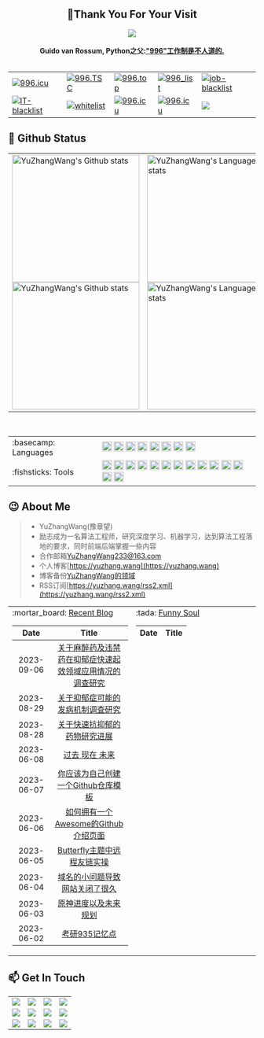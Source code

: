 <!-- 欢迎界面并展示访问次数 -->
<h2 align="center">👋Thank You For Your Visit</h2>
<div align="center">
<img src="https://profile-counter.glitch.me/YuZhangWang/count.svg">
</div>
</br>


<!-- 反996运动 https://996.icu  https://github.com/996icu -->
<div align="center">
    <strong>Guido van Rossum, Python之父:<a href="https://twitter.com/gvanrossum/status/1111628076801236993">"996"工作制是不人道的.</a></strong>
    </br>
    </br>
    <table border="0">
  <tr>
    <td><a href="https://996.icu"><img src="https://img.shields.io/badge/link-996.icu-red.svg?style=for-the-badge" alt="996.icu" /></a></td>
    <td><a href="https://996tsc.netlify.app/#/sticker"><img src="https://img.shields.io/badge/link-996.TSC-red?style=for-the-badge" alt="996.TSC" /></a></td>
    <td><a href="https://github.com/top996/top.996"><img src="https://img.shields.io/badge/link-top.996-red?style=for-the-badge" alt="996.top" /></a></td>
    <td><a href="https://fengt-t.github.io/996_list/"><img src="https://img.shields.io/badge/link-996__list-red?style=for-the-badge" alt="996_list" /></a></td>
    <td><a href="https://github.com/it-job-blacklist/996ICU.job.blacklist_company"><img src="https://img.shields.io/badge/link-job--blacklist-red?style=for-the-badge" alt="job-blacklist" /></a></td>
  </tr>
  <tr>
    <td><a href="https://github.com/zxpsuper/IT-blacklist"><img src="https://img.shields.io/badge/link-IT--blacklist-red?style=for-the-badge" alt="IT-blacklist" /></a></td>
    <td><a href="https://github.com/996icu/996.ICU/tree/master/whitelist"><img src="https://img.shields.io/badge/link-whitelist-success?style=for-the-badge" alt="whitelist" /></a></td>
    <td><a href="https://github.com/996icu/996.ICU/blob/master/LICENSE"><img src="https://img.shields.io/badge/license-NPL%20(The%20996%20Prohibited%20License)-blue?style=for-the-badge" alt="996.icu" /></a></td>
    <td><a href="https://github.com/996icu/996.ICU/blob/master/LICENSE"><img src="https://img.shields.io/badge/license-Anti%20996-blue.svg?style=for-the-badge" alt="996.icu" /></a></td>
    <td><a href="https://github.com/YuZhangWang/YuZhangWang/blob/master/LICENSE"><img src="https://img.shields.io/github/license/onlyGuo/nginx-gui.svg?style=for-the-badge"></a></td>
  </tr>
</table> 
</div>


<!-- 关于我的一些编程信息,例如Github状态,Github仓库内编程语言使用情况统计,常用的编程语言,常用的编程框架和IDE工具,Github粉丝点赞访客 -->
## :star2: Github Status
<div align="center">
<table>
    <tr>
        <!-- Github状态 -->
        <td>
            <a href="https://github.com/anuraghazra/github-readme-stats#gh-light-mode-only">
            <img height=259 src="https://github-readme-stats-git-masterrstaa-rickstaa.vercel.app/api?username=YuZhangWang&show_icons=true&line_height=28&hide_border=true&card_width=347&include_all_commits=true&role=owner,collaborator&show=reviews,discussions_answered&rank_icon=percentile&exclude_repo=github-readme-stats&theme=default#gh-light-mode-only" alt="YuZhangWang's Github stats" />
            </a>
            <a href="https://github.com/anuraghazra/github-readme-stats#gh-dark-mode-only">
            <img height=259 src="https://github-readme-stats-git-masterrstaa-rickstaa.vercel.app/api?username=YuZhangWang&show_icons=true&line_height=28&hide_border=true&card_width=347&include_all_commits=true&role=owner,collaborator&show=reviews,discussions_answered&rank_icon=percentile&exclude_repo=github-readme-stats&theme=dark&bg_color=000000#gh-dark-mode-only" alt="YuZhangWang's Github stats" />
            </a>
        </td>
        <!-- Github仓库内编程语言使用情况统计 -->
        <td>
            <a href="https://github.com/anuraghazra/github-readme-stats#gh-light-mode-only">
            <img height=259 src="https://github-readme-stats-git-masterrstaa-rickstaa.vercel.app/api/top-langs/?username=YuZhangWang&layout=compact&langs_count=12&hide_border=true&role=owner,collaborator&theme=default#gh-light-mode-only" alt="YuZhangWang's Language stats" />
            </a>
            <a href="https://github.com/anuraghazra/github-readme-stats#gh-dark-mode-only">
            <img height=259 src="https://github-readme-stats-git-masterrstaa-rickstaa.vercel.app/api/top-langs/?username=YuZhangWang&layout=compact&langs_count=12&hide_border=true&role=owner,collaborator&theme=dark&bg_color=000000#gh-dark-mode-only" alt="YuZhangWang's Language stats" />
            </a>
        </td>
    </tr>
</table>
</div>


</br>

<!-- 常用的编程语言和常用的编程框架和IDE工具 -->
<div align="center">
<table>
<tr>
<td>
:basecamp: Languages
</td>
<td>
<code><img height="20" src="https://cdn.jsdelivr.net/gh/YuZhangWang/Creative_pictures01@main/img/20210910011149.png" alt="Python" /></code>
<code><img height="20" src="https://cdn.jsdelivr.net/gh/devicons/devicon/icons/cplusplus/cplusplus-plain.svg" alt="CPP" /></code>
<code><img height="20" src="https://cdn.jsdelivr.net/gh/devicons/devicon/icons/markdown/markdown-original.svg" alt="Markdown" /></code>
<code><img height="20" src="https://cdn.jsdelivr.net/gh/devicons/devicon/icons/latex/latex-original.svg" alt="Latex" /></code>
<code><img height="20" src="https://cdn.jsdelivr.net/gh/devicons/devicon/icons/html5/html5-plain.svg" alt="Html" /></code>
<code><img height="20" src="https://cdn.jsdelivr.net/gh/devicons/devicon/icons/css3/css3-plain.svg" alt="CSS" /></code>
<code><img height="20" src="https://cdn.jsdelivr.net/gh/devicons/devicon/icons/javascript/javascript-plain.svg" alt="Javascript" /></code>
<code><img height="20" src="https://cdn.jsdelivr.net/gh/devicons/devicon/icons/java/java-plain.svg" alt="Java" /></code>
</td>
</tr>
    
<tr>
<td>
:fishsticks: Tools
</td>
<td>
<code><img height="20" src="https://gcore.jsdelivr.net/gh/YuZhangWang/Creative-pictures02@master/img/pycharm.svg" alt="Pycharm" /></code>
<code><img height="20" src="https://cdn.jsdelivr.net/gh/devicons/devicon/icons/anaconda/anaconda-original.svg" alt="Anaconda" /></code>
<code><img height="20" src="https://cdn.jsdelivr.net/gh/devicons/devicon/icons/pytorch/pytorch-original.svg" alt="Pytorch" /></code>   
<code><img height="20" src="https://cdn.jsdelivr.net/gh/devicons/devicon/icons/opencv/opencv-original.svg" alt="Opencv"></code>
<code><img height="20" src="https://cdn.jsdelivr.net/gh/devicons/devicon/icons/tensorflow/tensorflow-original.svg" alt="TensorFlow" /></code>
<code><img height="20" src="https://cdn.jsdelivr.net/gh/devicons/devicon/icons/django/django-plain.svg" alt="Django"></code>
<code><img height="20" src="https://cdn.jsdelivr.net/gh/devicons/devicon/icons/flask/flask-original.svg" alt="Flask"></code>
<code><img height="20" src="https://gcore.jsdelivr.net/gh/YuZhangWang/Creative-pictures02@master/img/clion.svg" alt="Clion"/></code>
<code><img height="20" src="https://cdn.jsdelivr.net/gh/devicons/devicon/icons/cmake/cmake-original.svg" alt="CMake"/></code>
<code><img height="20" src="https://cdn.jsdelivr.net/gh/devicons/devicon/icons/nodejs/nodejs-plain.svg" alt="Node.js"/></code>
<code><img height="20" src="https://cdn.jsdelivr.net/gh/devicons/devicon/icons/git/git-original.svg" alt="Git" /></code>
<code><img height="20" src="https://cdn.jsdelivr.net/gh/devicons/devicon/icons/vscode/vscode-original.svg" alt="Visual-Studio-Code" /></code>
<code><img height="20" src="https://cdn.jsdelivr.net/gh/devicons/devicon/icons/opensuse/opensuse-original.svg" alt="openSUSE" /></code>
<code><img height="20" src="https://cdn.jsdelivr.net/gh/devicons/devicon/icons/firefox/firefox-plain.svg" alt="Firefox" /></code>
</td>
</tr>
</table>
</div>

<!-- 关于我的一些信息 -->
## :wink: About Me
> - YuZhangWang(豫章望)
> - 励志成为一名算法工程师，研究深度学习、机器学习，达到算法工程落地的要求，同时前端后端掌握一些内容   
> - 合作邮箱<a href="mailto:YuZhangWang233@163.com">YuZhangWang233@163.com</a>   
> - 个人博客[https://yuzhang.wang](https://yuzhang.wang)   
> - 博客备份[YuZhangWang的领域](https://flowus.cn/yuzhangwang/share/7df66bdd-907c-4023-803c-b8c5cfe06d4a)   
> - RSS订阅[https://yuzhang.wang/rss2.xml](https://yuzhang.wang/rss2.xml)   


<table width="100%" align="center" padding="0" margin="0">
<tr>
<td valign="top" width="50%">
:mortar_board:  <a href="https://yuzhang.wang" target="_blank">Recent Blog</a> 
  
<!-- START_SECTION:blog -->
| Date | Title |
| :-: | :---: |
| 2023-09-06 | <a href='https://yuzhang.wang/138-prohibited-drugs/' target='_blank'>关于麻醉药及违禁药在抑郁症快速起效领域应用情况的调查研究</a> |
| 2023-08-29 | <a href='https://yuzhang.wang/137-etiopathogenesis/' target='_blank'>关于抑郁症可能的发病机制调查研究</a> |
| 2023-08-28 | <a href='https://yuzhang.wang/136-rapid-treatment-depression/' target='_blank'>关于快速抗抑郁的药物研究进展</a> |
| 2023-06-08 | <a href='https://yuzhang.wang/134-past-pesent-future/' target='_blank'>过去 现在 未来</a> |
| 2023-06-07 | <a href='https://yuzhang.wang/133-best-template/' target='_blank'>你应该为自己创建一个Github仓库模板</a> |
| 2023-06-06 | <a href='https://yuzhang.wang/132-github-introduction/' target='_blank'>如何拥有一个Awesome的Github介绍页面</a> |
| 2023-06-05 | <a href='https://yuzhang.wang/131-remote-friend-linking/' target='_blank'>Butterfly主题中远程友链实操</a> |
| 2023-06-04 | <a href='https://yuzhang.wang/130-domain-name-issue/' target='_blank'>域名的小问题导致网站关闭了很久</a> |
| 2023-06-03 | <a href='https://yuzhang.wang/129-genshin-progress-planning/' target='_blank'>原神进度以及未来规划</a> |
| 2023-06-02 | <a href='https://yuzhang.wang/128-exam-935/' target='_blank'>考研935记忆点</a> |
<!-- END_SECTION:blog -->
</td>
    
<td valign="top" width="50%"> 
:tada:  <a href="https://yuzhang.wang" target="_blank">Funny Soul</a> 
    
<!-- START_SECTION:douban -->
| Date | Title |
| :-: | :---: |

<!-- END_SECTION:douban -->
</td>
</tr>
    
<!-- START_SECTION:github-xxx -->
<!-- END_SECTION:github-xxx -->
    
</table>


<!-- 各种平台联系方式 -->
## :mailbox: Get In Touch
<div align="center">
<table border="0">
  <tr>
    <td>
        <!-- StackOverFlow -->
        <a href="https://stackoverflow.com/users/16347524/yuzhangwang" target="_blank"> 
        <img src="https://img.shields.io/badge/StackOverFlow-YuZhangWang-%23F48024?style=for-the-badge">
        </a>
    </td>
    <td>
        <!-- CSDN -->
        <a href="https://blog.csdn.net/qq_43616274" target="_blank"> 
        <img src="https://img.shields.io/badge/CSDN-YuZhangWang-%23FC5531?style=for-the-badge">
        </a>
    </td>
    <td>
        <!-- 掘金 -->
    <a href="https://juejin.cn/user/4476867080633319" target="_blank"> 
    <img src="https://img.shields.io/badge/%E6%8E%98%E9%87%91-YuZhangWang-%231E80FF?style=for-the-badge">
    </a>
    </td>
    <td>
        <!-- 知乎 -->
        <a href="https://www.zhihu.com/people/YuZhangWang" target="_blank"> 
        <img src="https://img.shields.io/badge/%E7%9F%A5%E4%B9%8E-YuZhangWang-%230066FF?style=for-the-badge">
        </a>
    </td>
  </tr>
  <tr>
    <td>
        <!-- Github -->
        <a href="https://github.com/YuZhangWang" target="_blank"> 
        <img src="https://img.shields.io/badge/Github-YuZhangWang-%2324292F?style=for-the-badge">
        </a>
    </td>
    <td>
        <!-- Gitee -->
        <a href="https://gitee.com/YuZhangWang233" target="_blank"> 
        <img src="https://img.shields.io/badge/Gitee-YuZhangWang-%23C71D23?style=for-the-badge">
        </a>
    </td>
    <td>
        <!-- LeetCode -->
        <a href="https://leetcode-cn.com/u/yuzhangwang/" target="_blank"> 
        <img src="https://img.shields.io/badge/LeetCode-YuZhangWang-%23FFA119?style=for-the-badge">
        </a>
     </td>
    <td>
        <!-- bilibili -->
        <a href="https://space.bilibili.com/19474542" target="_blank"> 
        <img src="https://img.shields.io/badge/bilibili-YuZhangWang-%23FB7299?style=for-the-badge">
        </a>
    </td>
  </tr>
  <tr>
    <td>
        <!-- 酷安 -->
        <a href="http://www.coolapk.com/u/1670757" target="_blank"> 
        <img src="https://img.shields.io/badge/%E9%85%B7%E5%AE%89-YuZhangWang-%2311C273?style=for-the-badge">
        </a>
     </td>
    <td>
        <!-- 网易云 -->
        <a href="https://music.163.com/#/user/home?id=340104770" target="_blank"> 
        <img src="https://img.shields.io/badge/%E7%BD%91%E6%98%93%E4%BA%91-YuZhangWang-%23DF001B?style=for-the-badge">
        </a>
    </td>
    <td>
        <!-- QQ -->
        <a href="https://cdn.jsdelivr.net/gh/YuZhangWang/Creative_pictures01@main/2021/03/09/qrcode_1615295622746.jpg" target="_blank"> 
        <img src="https://img.shields.io/badge/QQ-YuZhangWang-%2350BCFE?style=for-the-badge">
        </a>
    </td>
    <td>
        <!-- 微信 -->
        <a href="https://cdn.jsdelivr.net/gh/YuZhangWang/Creative_pictures01@main/2021/03/09/mmqrcode1615295634051.png" target="_blank"> 
        <img src="https://img.shields.io/badge/%E5%BE%AE%E4%BF%A1-YuZhangWang-%231AAD19?style=for-the-badge">
        </a>
    </td>
  </tr>
</table>
</div>
